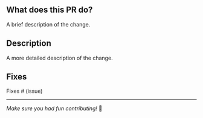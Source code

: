 ## What does this PR do?

A brief description of the change.

## Description

A more detailed description of the change.

## Fixes

Fixes # (issue)

______________________________________________________________________

*Make sure you had fun contributing!* 🎉

